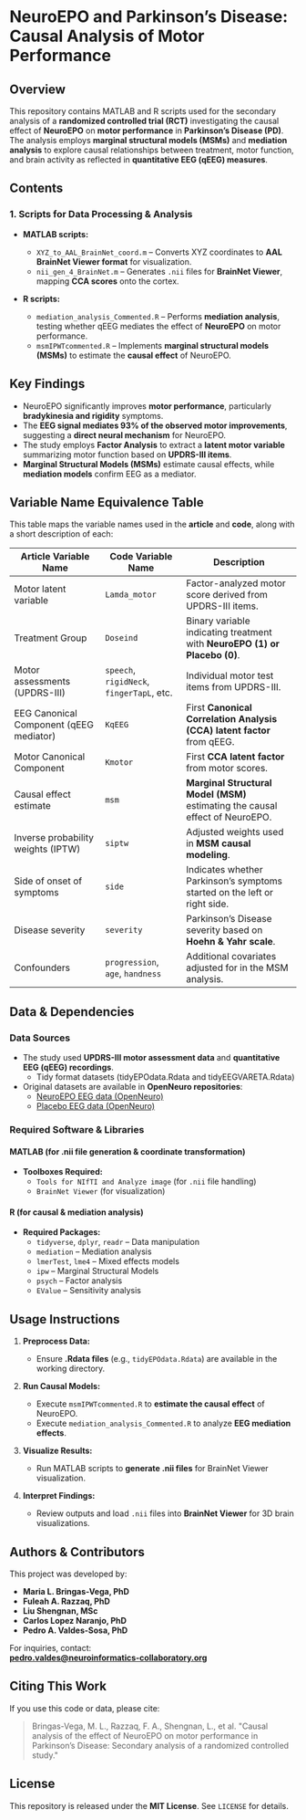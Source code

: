 # NeuroEPO and Parkinson’s Disease: Causal Analysis of Motor Performance

## Overview  
This repository contains MATLAB and R scripts used for the secondary analysis of a **randomized controlled trial (RCT)** investigating the causal effect of **NeuroEPO** on **motor performance** in **Parkinson’s Disease (PD)**. The analysis employs **marginal structural models (MSMs)** and **mediation analysis** to explore causal relationships between treatment, motor function, and brain activity as reflected in **quantitative EEG (qEEG) measures**.

## Contents  

### 1. Scripts for Data Processing & Analysis  
- **MATLAB scripts:**  
  - `XYZ_to_AAL_BrainNet_coord.m` – Converts XYZ coordinates to **AAL BrainNet Viewer format** for visualization.  
  - `nii_gen_4_BrainNet.m` – Generates `.nii` files for **BrainNet Viewer**, mapping **CCA scores** onto the cortex.  

- **R scripts:**  
  - `mediation_analysis_Commented.R` – Performs **mediation analysis**, testing whether qEEG mediates the effect of **NeuroEPO** on motor performance.  
  - `msmIPWTcommented.R` – Implements **marginal structural models (MSMs)** to estimate the **causal effect** of NeuroEPO.  

## Key Findings  
- NeuroEPO significantly improves **motor performance**, particularly **bradykinesia and rigidity** symptoms.  
- The **EEG signal mediates 93% of the observed motor improvements**, suggesting a **direct neural mechanism** for NeuroEPO.  
- The study employs **Factor Analysis** to extract a **latent motor variable** summarizing motor function based on **UPDRS-III items**.  
- **Marginal Structural Models (MSMs)** estimate causal effects, while **mediation models** confirm EEG as a mediator.  

## Variable Name Equivalence Table  
This table maps the variable names used in the **article** and **code**, along with a short description of each:

| **Article Variable Name**     | **Code Variable Name**     | **Description** |
|------------------------------|--------------------------|----------------|
| Motor latent variable        | `Lamda_motor`   | Factor-analyzed motor score derived from UPDRS-III items. |
| Treatment Group              | `Doseind`                | Binary variable indicating treatment with **NeuroEPO (1) or Placebo (0)**. |
| Motor assessments (UPDRS-III) | `speech`, `rigidNeck`, `fingerTapL`, etc. | Individual motor test items from UPDRS-III. |
| EEG Canonical Component (qEEG mediator) | `KqEEG` | First **Canonical Correlation Analysis (CCA) latent factor** from qEEG. |
| Motor Canonical Component    | `Kmotor`     | First **CCA latent factor** from motor scores. |
| Causal effect estimate       | `msm`                   | **Marginal Structural Model (MSM)** estimating the causal effect of NeuroEPO. |
| Inverse probability weights (IPTW) | `siptw`           | Adjusted weights used in **MSM causal modeling**. |
| Side of onset of symptoms    | `side`                   | Indicates whether Parkinson’s symptoms started on the left or right side. |
| Disease severity             | `severity`               | Parkinson’s Disease severity based on **Hoehn & Yahr scale**. |
| Confounders                  | `progression`, `age`, `handness` | Additional covariates adjusted for in the MSM analysis. |

## Data & Dependencies  
### Data Sources  
- The study used **UPDRS-III motor assessment data** and **quantitative EEG (qEEG) recordings**.
  - Tidy format datasets  (tidyEPOdata.Rdata and tidyEEGVARETA.Rdata) 
- Original datasets are available in **OpenNeuro repositories**:  
  - [NeuroEPO EEG data (OpenNeuro)](https://openneuro.org/datasets/ds003194/versions/1.0.0)  
  - [Placebo EEG data (OpenNeuro)](https://openneuro.org/datasets/ds003195/versions/1.0.0)  


### Required Software & Libraries  
#### MATLAB (for .nii file generation & coordinate transformation)  
- **Toolboxes Required:**  
  - `Tools for NIfTI and Analyze image` (for `.nii` file handling)  
  - `BrainNet Viewer` (for visualization)  

#### R (for causal & mediation analysis)  
- **Required Packages:**  
  - `tidyverse`, `dplyr`, `readr` – Data manipulation  
  - `mediation` – Mediation analysis  
  - `lmerTest`, `lme4` – Mixed effects models  
  - `ipw` – Marginal Structural Models  
  - `psych` – Factor analysis  
  - `EValue` – Sensitivity analysis  

## Usage Instructions  
1. **Preprocess Data:**  
   - Ensure **.Rdata files** (e.g., `tidyEPOdata.Rdata`) are available in the working directory.  

2. **Run Causal Models:**  
   - Execute `msmIPWTcommented.R` to **estimate the causal effect** of NeuroEPO.  
   - Execute `mediation_analysis_Commented.R` to analyze **EEG mediation effects**.  

3. **Visualize Results:**  
   - Run MATLAB scripts to **generate .nii files** for BrainNet Viewer visualization.  

4. **Interpret Findings:**  
   - Review outputs and load `.nii` files into **BrainNet Viewer** for 3D brain visualizations.  

## Authors & Contributors  
This project was developed by:  
- **Maria L. Bringas-Vega, PhD**  
- **Fuleah A. Razzaq, PhD**  
- **Liu Shengnan, MSc**  
- **Carlos Lopez Naranjo, PhD**  
- **Pedro A. Valdes-Sosa, PhD**  

For inquiries, contact:  
**pedro.valdes@neuroinformatics-collaboratory.org**  

## Citing This Work  
If you use this code or data, please cite:  
> Bringas-Vega, M. L., Razzaq, F. A., Shengnan, L., et al. "Causal analysis of the effect of NeuroEPO on motor performance in Parkinson’s Disease: Secondary analysis of a randomized controlled study."  

## License  
This repository is released under the **MIT License**. See `LICENSE` for details.  
